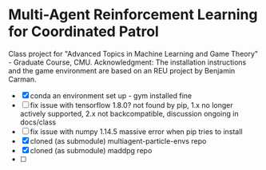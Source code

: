 # Multi-Agent Reinforcement Learning for Coordinated Patrol

Class project for "Advanced Topics in Machine Learning and Game Theory" - Graduate Course, CMU. Acknowledgment: The installation instructions and the game environment are based on an REU project by Benjamin Carman.

- [x] conda an environment set up - gym installed fine
- [ ] fix issue with tensorflow 1.8.0? not found by pip, 1.x no longer actively supported, 2.x not backcompatible, discussion ongoing in docs/class
- [ ] fix issue with numpy 1.14.5 massive error when pip tries to install
- [x] cloned (as submodule) multiagent-particle-envs repo
- [x] cloned (as submodule) maddpg repo
- [ ] 
